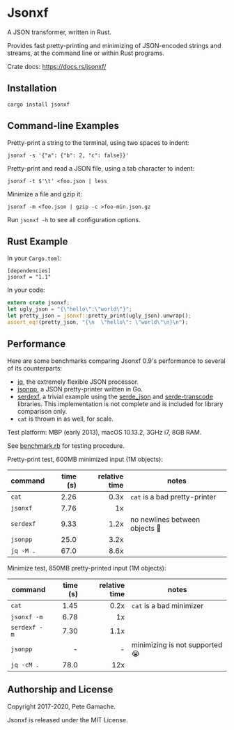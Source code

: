 # Jsonxf

A JSON transformer, written in Rust.

Provides fast pretty-printing and minimizing of JSON-encoded strings
and streams, at the command line or within Rust programs.

Crate docs: https://docs.rs/jsonxf/


## Installation

    cargo install jsonxf


## Command-line Examples

Pretty-print a string to the terminal, using two spaces to indent:

    jsonxf -s '{"a": {"b": 2, "c": false}}'

Pretty-print and read a JSON file, using a tab character to indent:

    jsonxf -t $'\t' <foo.json | less

Minimize a file and gzip it:

    jsonxf -m <foo.json | gzip -c >foo-min.json.gz

Run `jsonxf -h` to see all configuration options.


## Rust Example

In your `Cargo.toml`:

```
[dependencies]
jsonxf = "1.1"
```

In your code:

```rust
extern crate jsonxf;
let ugly_json = "{\"hello\":\"world\"}";
let pretty_json = jsonxf::pretty_print(ugly_json).unwrap();
assert_eq!(pretty_json, "{\n  \"hello\": \"world\"\n}\n");
```


## Performance

Here are some benchmarks comparing Jsonxf 0.9's performance to
several of its counterparts:
  * [jq](https://stedolan.github.io/jq/), the extremely flexible JSON
    processor.
  * [jsonpp](https://github.com/jmhodges/jsonpp), a JSON pretty-printer
    written in Go.
  * [serdexf](benchmark/serdexf), a trivial example using the
    [serde_json](https://serde.rs/json.html) and
    [serde-transcode](https://serde.rs/transcode.html) libraries.
    This implementation is not complete and is included for library
    comparison only.
  * `cat` is thrown in as well, for scale.

Test platform: MBP (early 2013), macOS 10.13.2, 3GHz i7, 8GB RAM.

See [benchmark.rb](benchmark/benchmark.rb) for testing procedure.

Pretty-print test, 600MB minimized input (1M objects):

| command   | time (s) | relative time | notes |
|-----------|---------:|--------------:|-------|
| `cat`     |     2.26 |          0.3x | `cat` is a bad pretty-printer |
| `jsonxf`  |     7.76 |            1x | |
| `serdexf` |     9.33 |          1.2x | no newlines between objects 🙁 |
| `jsonpp`  |     25.0 |          3.2x | |
| `jq -M .` |     67.0 |          8.6x | |

Minimize test, 850MB pretty-printed input (1M objects):

| command      | time (s) | relative time | notes |
|--------------|---------:|--------------:|-------|
| `cat`        |     1.45 |          0.2x | `cat` is a bad minimizer |
| `jsonxf -m`  |     6.78 |            1x | |
| `serdexf -m` |     7.30 |          1.1x | |
| `jsonpp`     |        - |             - | minimizing is not supported 😭 |
| `jq -cM .`   |     78.0 |           12x | |


## Authorship and License

Copyright 2017-2020, Pete Gamache.

Jsonxf is released under the MIT License.


